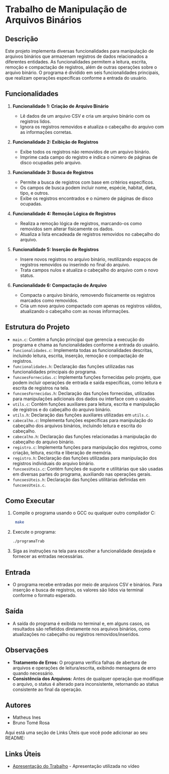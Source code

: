 

# Trabalho de Manipulação de Arquivos Binários

## Descrição

Este projeto implementa diversas funcionalidades para manipulação de arquivos binários que armazenam registros de dados relacionados a diferentes entidades. As funcionalidades permitem a leitura, escrita, remoção e compactação de registros, além de outras operações sobre o arquivo binário. O programa é dividido em seis funcionalidades principais, que realizam operações específicas conforme a entrada do usuário.

## Funcionalidades

1. **Funcionalidade 1: Criação de Arquivo Binário**
   - Lê dados de um arquivo CSV e cria um arquivo binário com os registros lidos.
   - Ignora os registros removidos e atualiza o cabeçalho do arquivo com as informações corretas.

2. **Funcionalidade 2: Exibição de Registros**
   - Exibe todos os registros não removidos de um arquivo binário.
   - Imprime cada campo do registro e indica o número de páginas de disco ocupadas pelo arquivo.

3. **Funcionalidade 3: Busca de Registros**
   - Permite a busca de registros com base em critérios específicos.
   - Os campos de busca podem incluir nome, espécie, habitat, dieta, tipo, e outros.
   - Exibe os registros encontrados e o número de páginas de disco ocupadas.

4. **Funcionalidade 4: Remoção Lógica de Registros**
   - Realiza a remoção lógica de registros, marcando-os como removidos sem alterar fisicamente os dados.
   - Atualiza a lista encadeada de registros removidos no cabeçalho do arquivo.

5. **Funcionalidade 5: Inserção de Registros**
   - Insere novos registros no arquivo binário, reutilizando espaços de registros removidos ou inserindo no final do arquivo.
   - Trata campos nulos e atualiza o cabeçalho do arquivo com o novo status.

6. **Funcionalidade 6: Compactação de Arquivo**
   - Compacta o arquivo binário, removendo fisicamente os registros marcados como removidos.
   - Cria um novo arquivo compactado com apenas os registros válidos, atualizando o cabeçalho com as novas informações.

## Estrutura do Projeto

- `main.c`: Contém a função principal que gerencia a execução do programa e chama as funcionalidades conforme a entrada do usuário.
- `funcionalidades.c`: Implementa todas as funcionalidades descritas, incluindo leitura, escrita, inserção, remoção e compactação de registros.
- `funcionalidades.h`: Declaração das funções utilizadas nas funcionalidades principais do programa.
- `funcoesFornecidas.c`: Implementa funções fornecidas pelo projeto, que podem incluir operações de entrada e saída específicas, como leitura e escrita de registros na tela.
- `funcoesFornecidas.h`: Declaração das funções fornecidas, utilizadas para manipulações adicionais dos dados ou interface com o usuário.
- `utils.c`: Contém funções auxiliares para leitura, escrita e manipulação de registros e do cabeçalho do arquivo binário.
- `utils.h`: Declaração das funções auxiliares utilizadas em `utils.c`.
- `cabecalho.c`: Implementa funções específicas para manipulação do cabeçalho dos arquivos binários, incluindo leitura e escrita do cabeçalho.
- `cabecalho.h`: Declaração das funções relacionadas à manipulação do cabeçalho do arquivo binário.
- `registro.c`: Implementa funções para manipulação dos registros, como criação, leitura, escrita e liberação de memória.
- `registro.h`: Declaração das funções utilizadas para manipulação dos registros individuais do arquivo binário.
- `funcoesUteis.c`: Contém funções de suporte e utilitárias que são usadas em diversas partes do programa, auxiliando nas operações gerais.
- `funcoesUteis.h`: Declaração das funções utilitárias definidas em `funcoesUteis.c`.


## Como Executar

1. Compile o programa usando o GCC ou qualquer outro compilador C:
   ```bash
    make
   ```
   
2. Execute o programa:
   ```bash
   ./programaTrab
   ```

3. Siga as instruções na tela para escolher a funcionalidade desejada e fornecer as entradas necessárias.

## Entrada

- O programa recebe entradas por meio de arquivos CSV e binários. Para inserção e busca de registros, os valores são lidos via terminal conforme o formato esperado.

## Saída

- A saída do programa é exibida no terminal e, em alguns casos, os resultados são refletidos diretamente nos arquivos binários, como atualizações no cabeçalho ou registros removidos/inseridos.

## Observações

- **Tratamento de Erros:** O programa verifica falhas de abertura de arquivos e operações de leitura/escrita, exibindo mensagens de erro quando necessário.
- **Consistência dos Arquivos:** Antes de qualquer operação que modifique o arquivo, o status é alterado para inconsistente, retornando ao status consistente ao final da operação.

## Autores

- Matheus Ines 
- Bruno Tomé Rosa

Aqui está uma seção de Links Úteis que você pode adicionar ao seu README:

## Links Úteis

- [Apresentação do Trabalho](https://docs.google.com/presentation/d/1XyUVv3M26B43VlJZXYALKOFSn1I3_NTLpv6hP0_3Tn8/edit?usp=sharing) - Apresentação utilizada no vídeo 

